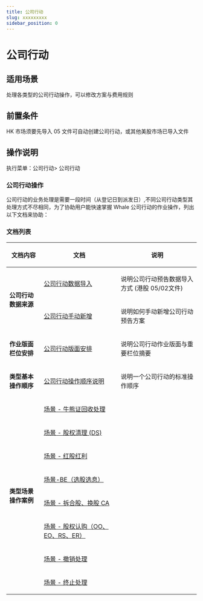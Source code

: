 ```yaml
---
title: 公司行动
slug: xxxxxxxxx
sidebar_position: 0
---
```



# 公司行动

## 适用场景

处理各类型的公司行动操作，可以修改方案与费用规则

## 前置条件

HK 市场须要先导入 05 文件可自动创建公司行动，或其他美股市场已导入文件

## 操作说明

执行菜单：公司行动&gt; 公司行动

### 公司行动操作

公司行动的业务处理是需要一段时间（从登记日到派发日）,不同公司行动类型其处理方式不尽相同，为了协助用户能快速掌握 Whale 公司行动的作业操作，列出以下文档来协助：

### 文档列表

<table header_row="1">
<colgroup>
<col width="157"/>
<col width="350"/>
<col width="371"/>
</colgroup>
<thead>
<tr>
<th><p>文档内容</p></th><th><p>文档</p></th><th><p>说明</p></th></tr>
</thead>
<tbody>
<tr>
<td rowspan="2"><p><strong>公司行动数据来源</strong></p></td><td><p><a href="/Yg5Dwtk30isnqBkNmbscxSK4nme">公司行动数据导入</a> </p></td><td><p>说明公司行动预告数据导入方式 (港股 05/02文件)</p></td></tr>
<tr>
<td><p><a href="/PjI5wER20ic3VDkLX6ccjqv3nAh">公司行动手动新增</a> </p></td><td><p>说明如何手动新增公司行动预告方案</p></td></tr>
<tr>
<td><p><strong>作业版面栏位安排</strong></p></td><td><p><a href="/KnNFw9Wx5i70pIkVPPPcHUGynDh">公司行动版面安排</a> </p></td><td><p>说明公司行动作业版面与重要栏位摘要</p></td></tr>
<tr>
<td><p><strong>类型基本操作顺序</strong></p></td><td><p><a href="/KayawFlkwim5vWkrePgcs7n4n6b">公司行动操作顺序说明</a> </p></td><td><p>说明一个公司行动的标准操作顺序</p></td></tr>
<tr>
<td rowspan="8"><p><strong>类型场景操作案例</strong></p></td><td><p><a href="/Jo0aw17Meiih1RkxxnVcRLmjnpf">场景 - 牛熊证回收处理</a> </p></td><td></td></tr>
<tr>
<td><p><a href="/EBhJwi7B3iK621kqa8LclF5Nnsc">场景 - 股权清理 (DS)</a> </p></td><td></td></tr>
<tr>
<td><p><a href="/VkDUwdaYkicQvQkg2wFcdIzlnkw">场景 - 红股红利</a> </p></td><td></td></tr>
<tr>
<td><p><a href="/IqGFwbDgIihU8VkIXMfcveK8nRg">场景-BE（选股选息）</a> </p></td><td></td></tr>
<tr>
<td><p><a href="/S2low898GirK4jk39wacQ2p0nNg">场景 - 拆合股、换股 CA</a> </p></td><td></td></tr>
<tr>
<td><p><a href="/AfizwptfriDumhkqPwbcW0rknhc">场景 - 股权认购（OO、EO、RS、ER）</a> </p></td><td></td></tr>
<tr>
<td><p><a href="/YIo1wfqami1f5bkSZ6wcz3w2ndf">场景 - 撤销处理</a> </p></td><td></td></tr>
<tr>
<td><p><a href="/SmQ8wH0Pci8rTRkfdJ9cDs3PnAe">场景 - 终止处理</a> </p></td><td></td></tr>
</tbody>
</table>

